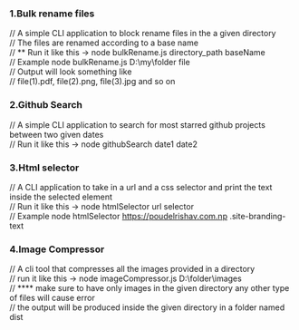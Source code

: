 ### 1.Bulk rename files
// A simple CLI application to block rename files in the a given directory  
// The files are renamed according to a base name  
// ** Run it like this -> node bulkRename.js directory_path baseName  
// Example node bulkRename.js D:\my\folder file  
// Output will look something like  
// file(1).pdf, file(2).png, file(3).jpg and so on  

### 2.Github Search
// A simple CLI application to search for most starred github projects between two given dates  
// Run it like this -> node githubSearch date1 date2  

### 3.Html selector
// A CLI application to take in a url and a css selector and print the text inside the selected element  
// Run it like this -> node htmlSelector url selector  
// Example node htmlSelector https://poudelrishav.com.np .site-branding-text  

### 4.Image Compressor
// A cli tool that compresses all the images provided in a directory  
// run it like this ->  node imageCompressor.js D:\folder\images  
//  **** make sure to have only images in the given directory any other type of files will cause error  
//  the output will be produced inside the given directory in a folder named dist  
